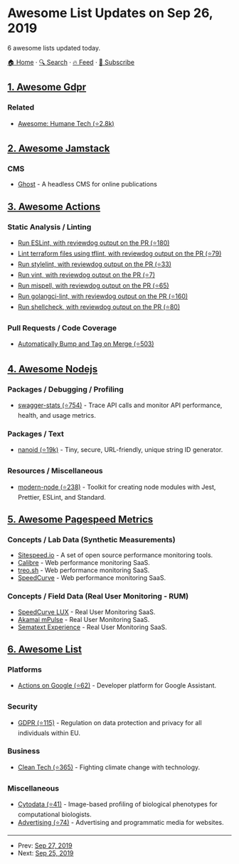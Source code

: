 # Awesome List Updates on Sep 26, 2019

6 awesome lists updated today.

[🏠 Home](/README.md) · [🔍 Search](https://test.trackawesomelist.com/search/) · [🔥 Feed](https://test.trackawesomelist.com/rss.xml) · [📮 Subscribe](https://trackawesomelist.us17.list-manage.com/subscribe?u=d2f0117aa829c83a63ec63c2f&id=36a103854c)



## [1. Awesome Gdpr](/content/bakke92/awesome-gdpr/README.md)

### Related

*   [Awesome: Humane Tech (⭐2.8k)](https://github.com/humanetech-community/awesome-humane-tech#readme)

## [2. Awesome Jamstack](/content/automata/awesome-jamstack/README.md)

### CMS

*   [Ghost](https://ghost.org/) - A headless CMS for online publications

## [3. Awesome Actions](/content/sdras/awesome-actions/README.md)

### Static Analysis / Linting

*   [Run ESLint, with reviewdog output on the PR (⭐180)](https://github.com/reviewdog/action-eslint)
*   [Lint terraform files using tflint, with reviewdog output on the PR (⭐79)](https://github.com/reviewdog/action-tflint)
*   [Run stylelint, with reviewdog output on the PR (⭐33)](https://github.com/reviewdog/action-stylelint)
*   [Run vint, with reviewdog output on the PR (⭐7)](https://github.com/reviewdog/action-vint)
*   [Run mispell, with reviewdog output on the PR (⭐65)](https://github.com/reviewdog/action-misspell)
*   [Run golangci-lint, with reviewdog output on the PR (⭐160)](https://github.com/reviewdog/action-golangci-lint)
*   [Run shellcheck, with reviewdog output on the PR (⭐80)](https://github.com/reviewdog/action-shellcheck)

### Pull Requests / Code Coverage

*   [Automatically Bump and Tag on Merge (⭐503)](https://github.com/anothrNick/github-tag-action)

## [4. Awesome Nodejs](/content/sindresorhus/awesome-nodejs/README.md)

### Packages / Debugging / Profiling

*   [swagger-stats (⭐754)](https://github.com/slanatech/swagger-stats) - Trace API calls and monitor API performance, health, and usage metrics.

### Packages / Text

*   [nanoid (⭐19k)](https://github.com/ai/nanoid) - Tiny, secure, URL-friendly, unique string ID generator.

### Resources / Miscellaneous

*   [modern-node (⭐238)](https://github.com/sheerun/modern-node) - Toolkit for creating node modules with Jest, Prettier, ESLint, and Standard.

## [5. Awesome Pagespeed Metrics](/content/csabapalfi/awesome-pagespeed-metrics/README.md)

### Concepts / Lab Data (Synthetic Measurements)

*   [Sitespeed.io](https://www.sitespeed.io/) - A set of open source performance monitoring tools.
*   [Calibre](https://calibreapp.com) - Web performance monitoring SaaS.
*   [treo.sh](https://treo.sh/) - Web performance monitoring SaaS.
*   [SpeedCurve](https://speedcurve.com/) - Web performance monitoring SaaS.

### Concepts / Field Data (Real User Monitoring - RUM)

*   [SpeedCurve LUX](https://speedcurve.com/features/lux/) - Real User Monitoring SaaS.
*   [Akamai mPulse](https://www.akamai.com/uk/en/products/performance/mpulse-real-user-monitoring.jsp) - Real User Monitoring SaaS.
*   [Sematext Experience](https://sematext.com/experience/) - Real User Monitoring SaaS.

## [6. Awesome List](/content/sindresorhus/awesome/README.md)

### Platforms

*   [Actions on Google (⭐62)](https://github.com/ravirupareliya/awesome-actions-on-google#readme) - Developer platform for Google Assistant.

### Security

*   [GDPR (⭐115)](https://github.com/bakke92/awesome-gdpr#readme) - Regulation on data protection and privacy for all individuals within EU.

### Business

*   [Clean Tech (⭐365)](https://github.com/nglgzz/awesome-clean-tech#readme) - Fighting climate change with technology.

### Miscellaneous

*   [Cytodata (⭐41)](https://github.com/cytodata/awesome-cytodata#readme) - Image-based profiling of biological phenotypes for computational biologists.
*   [Advertising (⭐74)](https://github.com/cenoura/awesome-ads#readme) - Advertising and programmatic media for websites.

---

- Prev: [Sep 27, 2019](/content/2019/09/27/README.md)
- Next: [Sep 25, 2019](/content/2019/09/25/README.md)
